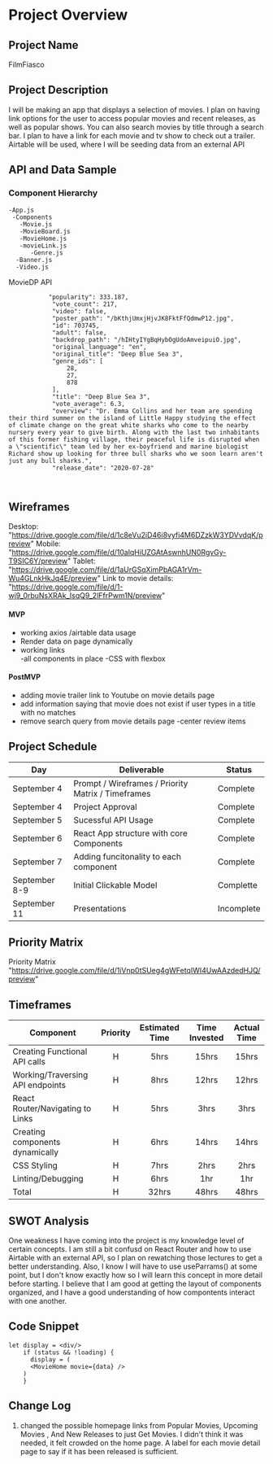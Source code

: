 
# Project Overview

## Project Name

FilmFiasco

## Project Description

I will be making an app that displays a selection of movies. I plan on having link options for the user to access popular movies and recent releases, as well as popular shows. You can also search movies by title through a search bar. I plan to have a link for each movie and tv show to check out a trailer. Airtable will be used, where I will be seeding data from an external API 
## API and Data Sample

### Component Hierarchy

 
   
    -App.js
     -Components
       -Movie.js
       -MovieBoard.js
       -MovieHome.js
       -movieLink.js
          -Genre.js
	  -Banner.js
	  -Video.js
      



MovieDP API

```
           "popularity": 333.187,
            "vote_count": 217,
            "video": false,
            "poster_path": "/bKthjUmxjHjvJK8FktFfQdmwP12.jpg",
            "id": 703745,
            "adult": false,
            "backdrop_path": "/hIHtyIYgBqHybOgUdoAmveipuiO.jpg",
            "original_language": "en",
            "original_title": "Deep Blue Sea 3",
            "genre_ids": [
                28,
                27,
                878
            ],
            "title": "Deep Blue Sea 3",
            "vote_average": 6.3,
            "overview": "Dr. Emma Collins and her team are spending their third summer on the island of Little Happy studying the effect of climate change on the great white sharks who come to the nearby nursery every year to give birth. Along with the last two inhabitants of this former fishing village, their peaceful life is disrupted when a \"scientific\" team led by her ex-boyfriend and marine biologist Richard show up looking for three bull sharks who we soon learn aren't just any bull sharks.",
            "release_date": "2020-07-28"
	    
	    
```
        
           
   ## Wireframes


Desktop: "https://drive.google.com/file/d/1c8eVu2iD46i8vyfi4M6DZzkW3YDVvdqK/preview"
Mobile: "https://drive.google.com/file/d/10alqHiUZGAtAswnhUN0RgvGy-T9SIC6Y/preview" 
Tablet: "https://drive.google.com/file/d/1aUrGSqXimPbAGA1rVm-Wu4GLnkHkJq4E/preview" 
Link to movie details:  "https://drive.google.com/file/d/1-wj9_0rbuNsXRAk_IsqQ9_2lFfrPwm1N/preview" 


#### MVP 

- working axios /airtable data usage
- Render data on page dynamically
- working links  
-all components in place
-CSS with flexbox

#### PostMVP  

- adding  movie trailer link to Youtube on movie details page
- add information saying that movie does not exist if user types in a title with no matches
- remove search query from movie details page 
-center review items 


## Project Schedule


   
|  Day        |                    Deliverable                     |  Status
|------------ |--------------------------------------------------- | ----------|
|September 4  | Prompt / Wireframes / Priority Matrix / Timeframes | Complete
|September 4  | Project Approval                                   | Complete
|September 5  | Sucessful API Usage                                | Complete
|September 6  | React App structure with core Components           | Complete
|September 7  | Adding funcitonality to each component             | Complete
|September 8-9| Initial Clickable Model                            | Complette
|September 11 | Presentations                                      | Incomplete

## Priority Matrix


Priority Matrix "https://drive.google.com/file/d/1iVnp0tSUeg4gWFetqIWI4UwAAzdedHJQ/preview" 




## Timeframes



| Component                        | Priority | Estimated Time  | Time Invested | Actual Time |
| -------------------------------- | :---:    |  :------------:   | :--------:  | :---------: |
| Creating Functional API calls    | H        |       5hrs        |   15hrs     |     15hrs   |
| Working/Traversing API endpoints | H        |       8hrs        |   12hrs     |     12hrs   |
| React Router/Navigating to Links | H        |       5hrs        |    3hrs     |     3hrs    |
| Creating components dynamically  | H        |       6hrs        |   14hrs     |     14hrs   |
| CSS Styling                      | H        |       7hrs        |    2hrs     |     2hrs    |
| Linting/Debugging                | H        |       6hrs        |    1hr      |     1hr     |
| Total                            | H        |       32hrs       |    48hrs    |     48hrs   |



## SWOT Analysis
One weakness I have coming into the project is my knowledge level of certain concepts. I am still a bit confusd on React Router and how to use Airtable with an external API, so I plan on rewatching those lectures to get a better understanding. Also, I know I will have to use useParrams() at some point, but I don't know exactly how so I will learn this concept in more detail before starting. I believe that I am good at getting the layout of components organized, and I have a good understanding of how compontents interact with one another.


## Code Snippet


```
let display = <div/>
    if (status && !loading) {
      display = (
      <MovieHome movie={data} />
    )
    }
```

## Change Log
1. changed the possible homepage links from Popular Movies, Upcoming Movies , And New Releases to just Get Movies. I didn't think it was needed, it felt crowded on the home page. A label for each movie detail page to say if it has been released is sufficient. 
